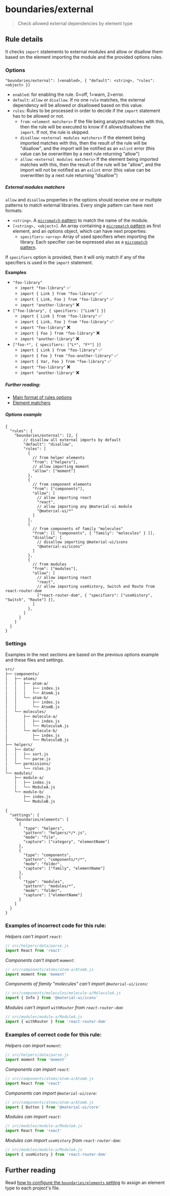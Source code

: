 # boundaries/external

> Check allowed external dependencies by element type

## Rule details

It checks `import` statements to external modules and allow or disallow them based on the element importing the module and the provided options rules.

### Options

```
"boundaries/external": [<enabled>, { "default": <string>, "rules": <object> }]
```

* `enabled`: for enabling the rule. 0=off, 1=warn, 2=error.
* `default`: `allow` or `disallow`. If no one `rule` matches, the external dependency will be allowed or disallowed based on this value.
* `rules`: Rules to be processed in order to decide if the `import` statement has to be allowed or not.
  * `from`: `<element matchers>` If the file being analyzed matches with this, then the rule will be executed to know if it allows/disallows the `import`. If not, the rule is skipped.
  * `disallow`: `<external modules matchers>` If the element being imported matches with this, then the result of the rule will be "disallow", and the import will be notified as an `eslint` error (this value can be overwritten by a next rule returning "allow")
  * `allow`: `<external modules matchers>` If the element being imported matches with this, then the result of the rule will be "allow", and the import will not be notified as an `eslint` error (this value can be overwritten by a next rule returning "disallow")

##### External modules matchers

`allow` and `disallow` properties in the options should receive one or multiple patterns to match external libraries. Every single pattern can have next formats:

* `<string>`. A [`micromatch` pattern](https://github.com/micromatch/micromatch) to match the name of the module.
* `[<string>, <object>]`. An array containing a [`micromatch` pattern](https://github.com/micromatch/micromatch) as first element, and an options object, which can have next properties:
  * `specifiers`: `<array>` Array of used specifiers when importing the library. Each specifier can be expressed also as a [`micromatch` pattern](https://github.com/micromatch/micromatch).

If `specifiers` option is provided, then it will only match if any of the specifiers is used in the `import` statement.

__Examples__

* `"foo-library"`
  * `import "foo-library"` :white_check_mark:
  * `import { Link } from "foo-library"` :white_check_mark:
  * `import { Link, Foo } from "foo-library"` :white_check_mark:
  * `import "another-library"` :x:
* `["foo-library", { specifiers: ["Link"] }]`
  * `import { Link } from "foo-library"` :white_check_mark:
  * `import { Link, Foo } from "foo-library"` :white_check_mark:
  * `import "foo-library"` :x:
  * `import { Foo } from "foo-library"` :x:
  * `import "another-library"` :x:
* `["foo-*", { specifiers: ["L*", "F*"] }]`
  * `import { Link } from "foo-library"` :white_check_mark:
  * `import { Foo } from "foo-another-library"` :white_check_mark:
  * `import { Var, Foo } from "foo-library"` :white_check_mark:
  * `import "foo-library"` :x:
  * `import "another-library"` :x:

##### Further reading:
* [Main format of rules options](../../README.md#main-format-of-rules-options)
* [Element matchers](../../README.md#elements-matchers)

##### Options example

```jsonc
{
  "rules": {
    "boundaries/external": [2, {
        // disallow all external imports by default
        "default": "disallow",
        "rules": [
          {
            // from helper elements
            "from": ["helpers"],
            // allow importing moment
            "allow": ["moment"]
          },
          {
            // from component elements
            "from": ["components"],
            "allow": [
              // allow importing react
              "react",
              // allow importing any @material-ui module
              "@material-ui/*"
            ]
          },
          {
            // from components of family "molecules"
            "from": [[ "components", { "family": "molecules" } ]],
            "disallow": [
              // disallow importing @material-ui/icons
              "@material-ui/icons"
            ]
          },
          {
            // from modules
            "from": ["modules"],
            "allow": [
              // allow importing react
              "react",
              // allow importing useHistory, Switch and Route from react-router-dom
              ["react-router-dom", { "specifiers": ["useHistory", "Switch", "Route"] }],
            ]
          },
        ]
      }
    ]
  }
}
```

### Settings

Examples in the next sections are based on the previous options example and these files and settings.

```txt
src/
├── components/
│   ├── atoms/
│   │   ├── atom-a/
│   │   │   ├── index.js
│   │   │   └── AtomA.js
│   │   └── atom-b/
│   │       ├── index.js
│   │       └── AtomB.js
│   └── molecules/
│       ├── molecule-a/
│       │   ├── index.js
│       │   └── MoleculeA.js
│       └── molecule-b/
│           ├── index.js
│           └── MoleculeB.js
├── helpers/
│   ├── data/
│   │   ├── sort.js
│   │   └── parse.js
│   └── permissions/
│       └── roles.js
└── modules/
    ├── module-a/
    │   ├── index.js
    │   └── ModuleA.js
    └── module-b/
        ├── index.js
        └── ModuleB.js
```

```jsonc
{
  "settings": {
    "boundaries/elements": [
      {
        "type": "helpers",
        "pattern": "helpers/*/*.js",
        "mode": "file",
        "capture": ["category", "elementName"]
      },
      {
        "type": "components",
        "pattern": "components/*/*",
        "mode": "folder",
        "capture": ["family", "elementName"]
      },
      {
        "type": "modules",
        "pattern": "modules/*",
        "mode": "folder",
        "capture": ["elementName"]
      }
    ]
  }
}
```

### Examples of **incorrect** code for this rule:

_Helpers can't import `react`:_

```js
// src/helpers/data/parse.js
import React from 'react'
```

_Components can't import `moment`:_

```js
// src/components/atoms/atom-a/AtomA.js
import moment from 'moment'
```

_Components of family "molecules" can't import `@material-ui/icons`:_

```js
// src/components/molecules/molecule-a/MoleculeA.js
import { Info } from '@material-ui/icons'
```

_Modules can't import `withRouter` from `react-router-dom`:_

```js
// src/modules/module-a/ModuleA.js
import { withRouter } from 'react-router-dom'
```

### Examples of **correct** code for this rule:

_Helpers can import `moment`:_

```js
// src/helpers/data/parse.js
import moment from 'moment'
```

_Components can import `react`:_

```js
// src/components/atoms/atom-a/AtomA.js
import React from 'react'
```

_Components can import `@material-ui/core`:_

```js
// src/components/atoms/atom-a/AtomA.js
import { Button } from '@material-ui/core'
```
_Modules can import `react`:_

```js
// src/modules/module-a/ModuleA.js
import React from 'react'
```

_Modules can import `useHistory` from `react-router-dom`:_

```js
// src/modules/module-a/ModuleA.js
import { useHistory } from 'react-router-dom'
```

## Further reading

Read [how to configure the `boundaries/elements` setting](../../README.md#global-settings) to assign an element type to each project's file.

